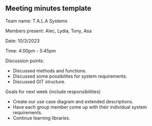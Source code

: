 ## Meeting minutes template

Team name: T.A.L.A Systems

Members present: Alec, Lydia, Tony, Asa

Date: 10/3/2023

Time: 4:00pm - 5:45pm 

Discussion points: 

* Discussed methods and functions.
* Discussed some possibilites for system requirements.
* Discussed GIT structure.

Goals for next week (include responsibilities)

* Create our use case diagram and extended descriptions.
* Have each group member come up with their individual system requirements. 
* Continue learning libraries.

